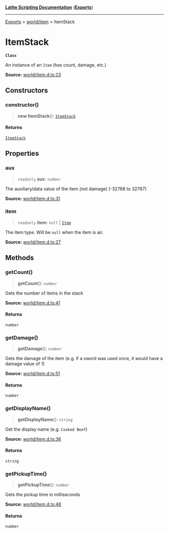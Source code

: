 [**Latite Scripting Documentation**](../../README.md) ([**Exports**](../../exports.md))

---

[Exports](../../exports.md) > [world/item](../index.md) > ItemStack

# ItemStack

**`Class`**

An instance of an `Item` (has count, damage, etc.)

**Source:** [world/item.d.ts:23](https://github.com/LatiteScripting/latitescripting.github.io/blob/41aefce/definitions/world/item.d.ts#L23)

## Constructors

### constructor()

> **new ItemStack**(): [`ItemStack`](class.ItemStack.md)

#### Returns

[`ItemStack`](class.ItemStack.md)

## Properties

### aux

> `readonly` **aux**: `number`

The auxiliary/data value of the item (not damage) (-32768 to 32767)

**Source:** [world/item.d.ts:31](https://github.com/LatiteScripting/latitescripting.github.io/blob/41aefce/definitions/world/item.d.ts#L31)

### item

> `readonly` **item**: `null` \| [`Item`](class.Item.md)

The item type. Will be `null` when the item is air.

**Source:** [world/item.d.ts:27](https://github.com/LatiteScripting/latitescripting.github.io/blob/41aefce/definitions/world/item.d.ts#L27)

## Methods

### getCount()

> **getCount**(): `number`

Gets the number of items in the stack

**Source:** [world/item.d.ts:41](https://github.com/LatiteScripting/latitescripting.github.io/blob/41aefce/definitions/world/item.d.ts#L41)

#### Returns

`number`

### getDamage()

> **getDamage**(): `number`

Gets the damage of the item (e.g. if a sword was used once, it would have a damage value of 1)

**Source:** [world/item.d.ts:51](https://github.com/LatiteScripting/latitescripting.github.io/blob/41aefce/definitions/world/item.d.ts#L51)

#### Returns

`number`

### getDisplayName()

> **getDisplayName**(): `string`

Get the display name (e.g. `Cooked Beef`)

**Source:** [world/item.d.ts:36](https://github.com/LatiteScripting/latitescripting.github.io/blob/41aefce/definitions/world/item.d.ts#L36)

#### Returns

`string`

### getPickupTime()

> **getPickupTime**(): `number`

Gets the pickup time in milliseconds

**Source:** [world/item.d.ts:46](https://github.com/LatiteScripting/latitescripting.github.io/blob/41aefce/definitions/world/item.d.ts#L46)

#### Returns

`number`
